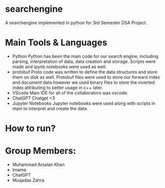# searchengine
A searchengine implemented in python for 3rd Semester DSA Project.

# Main Tools & Languages
- Python
Python has been the main code for our search engine, including parsing, interpretation of data, data creation and storage. Scripts were made and ipynb notebooks were used as well.
- protobuf
Proto code was written to define the data structures and store them on disk as well. Protobuf files were used to store our forward index and document data however we used binary files to store the inverted index attributing to better usage in c++ later.
- VScode
Main IDE for all of the collaborators was vscode.
- ChatGPT
Chatgpt <3
- Jupyter Notebooks
Jupyter notebooks were used along with scripts in main to interpret and create the data.

# How to run?


# Group Members:
- Muhammad Arsalan Khan
- Imama
- ChatGPT
- Muqadas Zahra